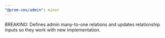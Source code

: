 ```yaml
---
"@prom-cms/admin": minor
---
```


BREAKING: Defines admin many-to-one relations and updates relationship inputs so they work with new implementation.
